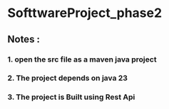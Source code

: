 # SofttwareProject_phase2
## Notes : 
### 1. open the src file as a maven java project
### 2. The project depends on java 23
### 3. The project is Built using Rest Api
